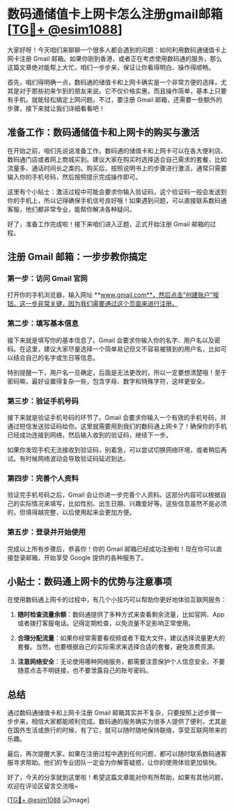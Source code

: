 # 数码通储值卡上网卡怎么注册gmail邮箱[[TG💪+ @esim1088](https://t.me/s/esim1088)]

大家好呀！今天咱们来聊聊一个很多人都会遇到的问题：如何利用数码通储值卡上网卡注册 Gmail 邮箱。如果你刚到香港，或者正在考虑使用数码通的服务，那么这篇文章绝对能帮上大忙。咱们一步步来，保证让你看得明白、操作得顺畅。

首先，咱们得明确一点，数码通的储值卡和上网卡确实是一个非常方便的选择，尤其是对于那些初来乍到的朋友来说。它不仅价格实惠，而且操作简单，基本上只要有手机，就能轻松搞定上网问题。不过，要注册 Gmail 邮箱，还需要一些额外的步骤，接下来就让我们详细看看吧！

## 准备工作：数码通储值卡和上网卡的购买与激活

在开始之前，咱们先说说准备工作。数码通的储值卡和上网卡可以在各大便利店、数码通门店或者网上商城买到。建议大家在购买时选择适合自己需求的套餐，比如流量多、通话时间长之类的。购买后，按照说明书上的步骤进行激活，通常只需要输入你的手机号码，然后按照提示完成操作即可。

这里有个小贴士：激活过程中可能会要求你输入验证码，这个验证码一般会发送到你的手机上，所以记得确保手机信号良好哦！如果遇到问题，可以直接联系数码通客服，他们都非常专业，能帮你解决各种疑问。

好了，准备工作完成啦！接下来咱们进入正题，正式开始注册 Gmail 邮箱的过程。

## 注册 Gmail 邮箱：一步步教你搞定

### 第一步：访问 Gmail 官网

打开你的手机浏览器，输入网址 **www.gmail.com**，然后点击“创建账户”按钮。这一步非常关键，因为我们需要通过这个页面来进行注册。

### 第二步：填写基本信息

接下来就是填写你的基本信息了。Gmail 会要求你输入你的名字、用户名以及密码。在这里，建议大家尽量选择一个简单易记但又不容易被猜到的用户名，比如可以结合自己的名字或生日等信息。

特别提醒一下，用户名一旦确定，后面是无法更改的，所以一定要想清楚哦！至于密码嘛，最好设置得复杂一些，包含字母、数字和特殊字符，这样更安全。

### 第三步：验证手机号码

接下来就是验证手机号码的环节了。Gmail 会要求你输入一个有效的手机号码，并通过短信发送验证码给你。这里就需要用到我们的数码通上网卡了！确保你的手机已经成功连接到网络，然后输入收到的验证码，继续下一步。

如果你发现手机无法接收到验证码，别着急，可以尝试切换网络环境，或者稍后再试。有时候网络波动会导致验证码延迟到达。

### 第四步：完善个人资料

验证完手机号码之后，Gmail 会让你进一步完善个人资料。这部分内容可以根据自己的实际情况来填写，比如性别、出生日期、兴趣爱好等。这些信息虽然不是必须的，但填得越完整，以后使用起来会更加方便。

### 第五步：登录并开始使用

完成以上所有步骤后，恭喜你！你的 Gmail 邮箱已经成功注册啦！现在你可以直接登录邮箱，开始享受 Google 提供的各种服务了。

## 小贴士：数码通上网卡的优势与注意事项

在使用数码通上网卡的过程中，有几个小技巧可以帮助你更好地体验互联网服务：

1. **随时检查流量余额**：数码通提供了多种方式来查看剩余流量，比如官网、App 或者拨打客服电话。记得定期检查，以免流量不足影响正常使用。
   
2. **合理分配流量**：如果你经常需要看视频或者下载大文件，建议选择流量更大的套餐。当然，也要根据自己的实际需求来选择合适的套餐，避免浪费资源。

3. **注意网络安全**：无论使用哪种网络服务，都需要注意保护个人信息安全。不要随意点击不明链接，也不要泄露自己的账号密码。

## 总结

通过数码通储值卡和上网卡注册 Gmail 邮箱其实并不复杂，只要按照上述步骤一步步来，相信大家都能顺利完成。数码通的服务确实为很多人提供了便利，尤其是在国外生活或旅行的时候，有了它，就可以随时随地保持联络，享受互联网带来的乐趣。

最后，再次提醒大家，如果在注册过程中遇到任何问题，都可以随时联系数码通客服寻求帮助。他们的专业团队一定会为你解答疑惑，让你的使用体验更加愉快。

好了，今天的分享就到这里啦！希望这篇文章能对你有所帮助，如果有其他问题，欢迎在评论区留言交流哦~ 

[[TG💪+ @esim1088](https://t.me/s/esim1088) ![Image](https://i.postimg.cc/4NQfJmqS/Snipaste-2025-05-13-00-14-12.png)]